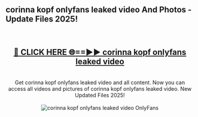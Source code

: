 <h2>corinna kopf onlyfans leaked video And Photos - Update Files 2025!</h2>
<br>
<div align="center">
<h2><a href="https://linkcuts.com/hfmhzwbr" rel="nofollow">🔴 CLICK HERE 🌐==►► corinna kopf onlyfans leaked video</a></h2>
<br>
Get corinna kopf onlyfans leaked video and all content. Now you can access all videos and pictures of corinna kopf onlyfans leaked video. New Updated Files 2025!
<br>
<br>
<a href="https://linkcuts.com/hfmhzwbr" rel="nofollow" data-target="animated-image.originalLink"><img src="https://i.ibb.co.com/WyWwxjT/player-gif2.gif" alt="corinna kopf onlyfans leaked video OnlyFans" style="max-width: 100%; display: inline-block;" data-target="animated-image.originalImage"></a>
</div>
<br>